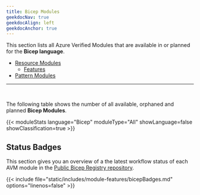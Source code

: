 ```yaml
---
title: Bicep Modules
geekdocNav: true
geekdocAlign: left
geekdocAnchor: true
---
```


This section lists all Azure Verified Modules that are available in or planned for the **Bicep language**.

- [Resource Modules](/Azure-Verified-Modules/indexes/bicep/bicep-resource-modules)
  - [Features](/Azure-Verified-Modules/indexes/bicep/bicep-features-table)
- [Pattern Modules](/Azure-Verified-Modules/indexes/bicep/bicep-pattern-modules)

---

<br>

The following table shows the number of all available, orphaned and planned **Bicep Modules**.

{{< moduleStats language="Bicep" moduleType="All" showLanguage=false showClassification=true >}}


## Status Badges

This section gives you an overview of a the latest workflow status of each AVM module in the [Public Bicep Registry repository](https://github.com/Azure/bicep-registry-modules).

{{< include file="static/includes/module-features/bicepBadges.md" options="linenos=false" >}}